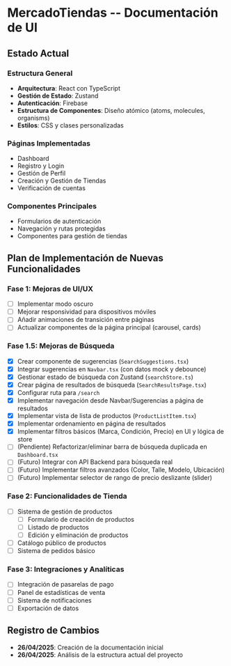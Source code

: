 # MercadoTiendas -- Documentación de UI

## Estado Actual

### Estructura General
- **Arquitectura**: React con TypeScript
- **Gestión de Estado**: Zustand
- **Autenticación**: Firebase
- **Estructura de Componentes**: Diseño atómico (atoms, molecules, organisms)
- **Estilos**: CSS y clases personalizadas

### Páginas Implementadas
- Dashboard
- Registro y Login
- Gestión de Perfil
- Creación y Gestión de Tiendas
- Verificación de cuentas

### Componentes Principales
- Formularios de autenticación
- Navegación y rutas protegidas
- Componentes para gestión de tiendas

## Plan de Implementación de Nuevas Funcionalidades

### Fase 1: Mejoras de UI/UX
- [ ] Implementar modo oscuro
- [ ] Mejorar responsividad para dispositivos móviles
- [ ] Añadir animaciones de transición entre páginas
- [ ] Actualizar componentes de la página principal (carousel, cards)

### Fase 1.5: Mejoras de Búsqueda
- [x] Crear componente de sugerencias (`SearchSuggestions.tsx`)
- [x] Integrar sugerencias en `Navbar.tsx` (con datos mock y debounce)
- [x] Gestionar estado de búsqueda con Zustand (`searchStore.ts`)
- [x] Crear página de resultados de búsqueda (`SearchResultsPage.tsx`)
- [x] Configurar ruta para `/search`
- [x] Implementar navegación desde Navbar/Sugerencias a página de resultados
- [x] Implementar vista de lista de productos (`ProductListItem.tsx`)
- [x] Implementar ordenamiento en página de resultados
- [x] Implementar filtros básicos (Marca, Condición, Precio) en UI y lógica de store
- [ ] (Pendiente) Refactorizar/eliminar barra de búsqueda duplicada en `Dashboard.tsx`
- [ ] (Futuro) Integrar con API Backend para búsqueda real
- [ ] (Futuro) Implementar filtros avanzados (Color, Talle, Modelo, Ubicación)
- [ ] (Futuro) Implementar selector de rango de precio deslizante (slider)

### Fase 2: Funcionalidades de Tienda
- [ ] Sistema de gestión de productos
  - [ ] Formulario de creación de productos
  - [ ] Listado de productos
  - [ ] Edición y eliminación de productos
- [ ] Catálogo público de productos
- [ ] Sistema de pedidos básico

### Fase 3: Integraciones y Analíticas
- [ ] Integración de pasarelas de pago
- [ ] Panel de estadísticas de venta
- [ ] Sistema de notificaciones
- [ ] Exportación de datos

## Registro de Cambios
- **26/04/2025**: Creación de la documentación inicial
- **26/04/2025**: Análisis de la estructura actual del proyecto 
